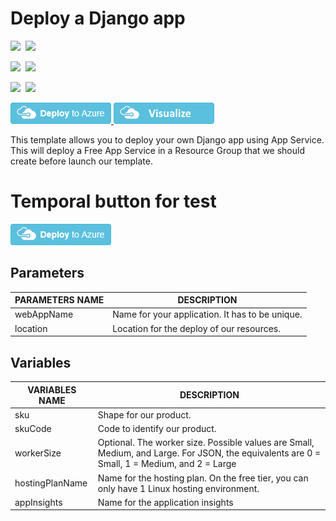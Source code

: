 # Deploy a Django app

<IMG SRC="https://azurequickstartsservice.blob.core.windows.net/badges/101-webapp-with-django/PublicLastTestDate.svg" />&nbsp;
<IMG SRC="https://azurequickstartsservice.blob.core.windows.net/badges/101-webapp-with-django/PublicDeployment.svg" />&nbsp;

<IMG SRC="https://azurequickstartsservice.blob.core.windows.net/badges/101-webapp-with-django/FairfaxLastTestDate.svg" />&nbsp;
<IMG SRC="https://azurequickstartsservice.blob.core.windows.net/badges/101-webapp-with-django/FairfaxDeployment.svg" />&nbsp;

<IMG SRC="https://azurequickstartsservice.blob.core.windows.net/badges/101-webapp-with-django/BestPracticeResult.svg" />&nbsp;
<IMG SRC="https://azurequickstartsservice.blob.core.windows.net/badges/101-webapp-with-django/CredScanResult.svg" />&nbsp;

<a href="https://portal.azure.com/#create/Microsoft.Template/uri/https%3A%2F%2Fraw.githubusercontent.com%2FAzure%2Fazure-quickstart-templates%2Fmaster%2F101-webapp-with-django%2Fazuredeploy.json" target="_blank">
    <img src="https://raw.githubusercontent.com/Azure/azure-quickstart-templates/master/1-CONTRIBUTION-GUIDE/images/deploytoazure.png"/>
</a>
<a href="http://armviz.io/#/?load=https%3A%2F%2Fraw.githubusercontent.com%2FAzure%2Fazure-quickstart-templates%2Fmaster%2F101-webapp-with-django%2Fazuredeploy.json" target="_blank">
    <img src="https://raw.githubusercontent.com/Azure/azure-quickstart-templates/master/1-CONTRIBUTION-GUIDE/images/visualizebutton.png"/>
</a>

This template allows you to deploy your own Django app using App Service. This will deploy a Free App Service in a Resource Group that we should create before launch our template.

# Temporal button for test
<a href="https://portal.azure.com/#create/Microsoft.Template/uri/https%3A%2F%2Fraw.githubusercontent.com%Azure4StudentQSTemplates%2Fazure-quickstart-templates%2Fjose-mart-test-webapp-with-django%2F101-webapp-with-django%2Fazuredeploy.json" target="_blank">
    <img src="https://raw.githubusercontent.com/Azure/azure-quickstart-templates/master/1-CONTRIBUTION-GUIDE/images/deploytoazure.png"/>
</a>

## Parameters

|**PARAMETERS NAME**   |**DESCRIPTION**   |
|---|---|
|webAppName   |Name for your application. It has to be unique.   |
|location   |Location for the deploy of our resources.   |

## Variables

|**VARIABLES NAME**   |**DESCRIPTION**   |
|---|---|
|sku   |Shape for our product.   |
|skuCode   |Code to identify our product.   |
|workerSize   |Optional. The worker size. Possible values are Small, Medium, and Large. For JSON, the equivalents are 0 = Small, 1 = Medium, and 2 = Large   |
|hostingPlanName   |Name for the hosting plan. On the free tier, you can only have 1 Linux hosting environment.   |
|appInsights  |Name for the application insights  |
